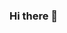 ### Hi there 👋

<!--
**DeepaKushtagi/DeepaKushtagi** is a ✨ _special_ ✨ repository because its `README.md` (this file) appears on your GitHub profile.

Here are some ideas to get you started:

- 🔭 I’m currently working on ... US Healthcare
- 🌱 I’m currently learning ... Python/Machine learning/Git
- 👯 I’m looking to collaborate on ...
- 🤔 I’m looking for help with ...learning new technologies and find a job
- 💬 Ask me about ...
- 📫 How to reach me: ...Via email:Deepa.Kushtagi@gmail.com
- 😄 Pronouns: ...She/her
- ⚡ Fun fact: ... I can speak 3 languages and understand almost 5 languages.
-->
